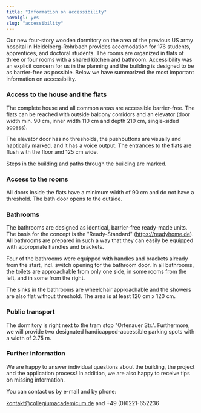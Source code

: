 ```yaml
---
title: "Information on accessibility"
novoigl: yes
slug: "accessibility"
---
```


Our new four-story wooden dormitory on the area of the previous US army hospital in Heidelberg-Rohrbach provides accomodation for 176 students, apprentices, and doctoral students.
The rooms are organized in flats of three or four rooms with a shared kitchen and bathroom.
Accessibility was an explicit concern for us in the planning and the building is designed to be as barrier-free as possible.
Below we have summarized the most important information on accessibility.

### Access to the house and the flats

The complete house and all common areas are accessible barrier-free.
The flats can be reached with outside balcony corridors and an elevator (door width min. 90 cm, inner width 110 cm and depth 210 cm, single-sided access).

The elevator door has no thresholds, the pushbuttons are visually and haptically marked, and it has a voice output.
The entrances to the flats are flush with the floor and 125 cm wide.

Steps in the building and paths through the building are marked.

### Access to the rooms

All doors inside the flats have a minimum width of 90 cm and do not have a threshold.
The bath door opens to the outside.

### Bathrooms

The bathrooms are designed as identical, barrier-free ready-made units.
The basis for the concept is the "Ready-Standard" (https://readyhome.de).
All bathrooms are prepared in such a way that they can easily be equipped with appropriate handles and brackets.

Four of the bathrooms were equipped with handles and brackets already from the start, incl. switch
opening for the bathroom door. In all bathrooms, the toilets are approachable from only one side, in some rooms from the
left, and in some from the right.

The sinks in the bathrooms are wheelchair approachable and the showers are also flat without threshold.
The area is at least 120 cm x 120 cm.

### Public transport

The dormitory is right next to the tram stop "Ortenauer Str.".
Furthermore, we will provide two designated handicapped-accessible parking spots with a width of 2.75 m.

### Further information 

We are happy to answer individual questions about the building, the project and the application process!
In addition, we are also happy to receive tips on missing information. 

You can contact us by e-mail and by phone:

kontakt@collegiumacademicum.de and +49 (0)6221-652236
